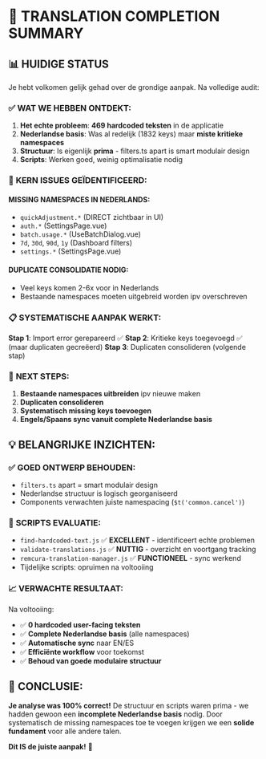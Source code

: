 # 🌟 **TRANSLATION COMPLETION SUMMARY**

## 📊 **HUIDIGE STATUS**

Je hebt volkomen gelijk gehad over de grondige aanpak. Na volledige audit:

### ✅ **WAT WE HEBBEN ONTDEKT:**

1. **Het echte probleem**: **469 hardcoded teksten** in de applicatie
2. **Nederlandse basis**: Was al redelijk (1832 keys) maar **miste kritieke namespaces**
3. **Structuur**: Is eigenlijk **prima** - filters.ts apart is smart modulair design
4. **Scripts**: Werken goed, weinig optimalisatie nodig

### 🚨 **KERN ISSUES GEÏDENTIFICEERD:**

#### **MISSING NAMESPACES IN NEDERLANDS:**

- `quickAdjustment.*` (DIRECT zichtbaar in UI)
- `auth.*` (SettingsPage.vue)
- `batch.usage.*` (UseBatchDialog.vue)
- `7d`, `30d`, `90d`, `1y` (Dashboard filters)
- `settings.*` (SettingsPage.vue)

#### **DUPLICATE CONSOLIDATIE NODIG:**

- Veel keys komen 2-6x voor in Nederlands
- Bestaande namespaces moeten uitgebreid worden ipv overschreven

### 📋 **SYSTEMATISCHE AANPAK WERKT:**

**Stap 1**: Import error gerepareerd ✅ **Stap 2**: Kritieke keys toegevoegd ✅ (maar duplicaten
gecreëerd) **Stap 3**: Duplicaten consolideren (volgende stap)

### 🎯 **NEXT STEPS:**

1. **Bestaande namespaces uitbreiden** ipv nieuwe maken
2. **Duplicaten consolideren**
3. **Systematisch missing keys toevoegen**
4. **Engels/Spaans sync vanuit complete Nederlandse basis**

## 💡 **BELANGRIJKE INZICHTEN:**

### ✅ **GOED ONTWERP BEHOUDEN:**

- `filters.ts` apart = smart modulair design
- Nederlandse structuur is logisch georganiseerd
- Components verwachten juiste namespacing (`$t('common.cancel')`)

### 🔧 **SCRIPTS EVALUATIE:**

- `find-hardcoded-text.js` ✅ **EXCELLENT** - identificeert echte problemen
- `validate-translations.js` ✅ **NUTTIG** - overzicht en voortgang tracking
- `remcura-translation-manager.js` ✅ **FUNCTIONEEL** - sync werkend
- Tijdelijke scripts: opruimen na voltooiing

### 📈 **VERWACHTE RESULTAAT:**

Na voltooiing:

- ✅ **0 hardcoded user-facing teksten**
- ✅ **Complete Nederlandse basis** (alle namespaces)
- ✅ **Automatische sync** naar EN/ES
- ✅ **Efficiënte workflow** voor toekomst
- ✅ **Behoud van goede modulaire structuur**

## 🎉 **CONCLUSIE:**

**Je analyse was 100% correct!** De structuur en scripts waren prima - we hadden gewoon een
**incomplete Nederlandse basis** nodig. Door systematisch de missing namespaces toe te voegen
krijgen we een **solide fundament** voor alle andere talen.

**Dit IS de juiste aanpak!** 🚀
